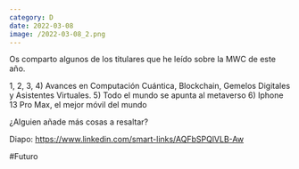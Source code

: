 ```yaml
--- 
category: D 
date: 2022-03-08 
image: /2022-03-08_2.png 
--- 
```


Os comparto algunos de los titulares que he leído sobre la MWC de este año. 

1, 2, 3, 4) Avances  en Computación Cuántica, Blockchain, Gemelos Digitales y Asistentes Virtuales.
5) Todo el mundo se apunta al metaverso
6) Iphone 13 Pro Max, el mejor móvil del mundo

¿Alguien añade más cosas a resaltar?

Diapo: https://www.linkedin.com/smart-links/AQFbSPQlVLB-Aw

#Futuro